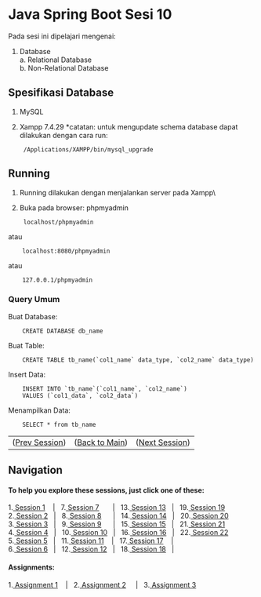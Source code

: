 # Java Spring Boot Sesi 10

Pada sesi ini dipelajari mengenai:
 
 1. Database\
    a. Relational Database\
    b. Non-Relational Database

## Spesifikasi Database
1. MySQL
2. Xampp 7.4.29
*catatan: untuk mengupdate schema database dapat dilakukan dengan cara run:
       
        /Applications/XAMPP/bin/mysql_upgrade

## Running
1. Running dilakukan dengan menjalankan server pada Xampp\
2. Buka pada browser:
phpmyadmin

        localhost/phpmyadmin
atau

        localhost:8080/phpmyadmin
atau

        127.0.0.1/phpmyadmin

### Query Umum
Buat Database:

        CREATE DATABASE db_name
Buat Table:

        CREATE TABLE tb_name(`col1_name` data_type, `col2_name` data_type)
Insert Data:

        INSERT INTO `tb_name`(`col1_name`, `col2_name`)
        VALUES (`col1_data`, `col2_data`)

Menampilkan Data:

        SELECT * from tb_name

<table align="center" style="border:none;">
  <tr>
    <td>(<a href="https://github.com/farlhmd/hacktiv8_java_springboot/tree/main/src/sesi9">Prev Session</a>)</td>
    <td>(<a href="https://github.com/farlhmd/hacktiv8_java_springboot">Back to Main</a>)</td>
    <td>(<a href="https://github.com/farlhmd/hacktiv8_java_springboot/tree/main/src/sesi11">Next Session</a>)</td>
  </tr>
</table>
    

## Navigation

#### To help you explore these sessions, just click one of these:

1.[ Session 1](https://github.com/farlhmd/hacktiv8_java_springboot/tree/main/src/sesi1) &nbsp;&nbsp;&nbsp;|&nbsp;&nbsp; 7.[ Session 7](https://github.com/farlhmd/hacktiv8_java_springboot/tree/main/src/sesi7) &nbsp;&nbsp;&nbsp;&nbsp;&nbsp;&nbsp;|&nbsp;&nbsp; 13.[ Session 13](https://github.com/farlhmd/hacktiv8_java_springboot/tree/main/src/sesi13) &nbsp;&nbsp;|&nbsp;&nbsp; 19.[ Session 19](https://github.com/farlhmd/hacktiv8_java_springboot/tree/main/src/sesi19)\
2.[ Session 2](https://github.com/farlhmd/hacktiv8_java_springboot/tree/main/src/sesi2) &nbsp;&nbsp;|&nbsp;&nbsp; 8.[ Session 8](https://github.com/farlhmd/hacktiv8_java_springboot/tree/main/src/sesi8) &nbsp;&nbsp;&nbsp;&nbsp;&nbsp;|&nbsp;&nbsp; 14.[ Session 14](https://github.com/farlhmd/hacktiv8_java_springboot/tree/main/src/sesi14) &nbsp;&nbsp;|&nbsp;&nbsp; 20.[ Session 20](https://github.com/farlhmd/hacktiv8_java_springboot/tree/main/src/sesi20)\
3.[ Session 3](https://github.com/farlhmd/hacktiv8_java_springboot/tree/main/src/sesi3) &nbsp;&nbsp;|&nbsp;&nbsp; 9.[ Session 9](https://github.com/farlhmd/hacktiv8_java_springboot/tree/main/src/sesi9) &nbsp;&nbsp;&nbsp;&nbsp;&nbsp;|&nbsp;&nbsp; 15.[ Session 15](https://github.com/farlhmd/hacktiv8_java_springboot/tree/main/src/sesi15) &nbsp;&nbsp;|&nbsp;&nbsp;&nbsp;21.[ Session 21](https://github.com/farlhmd/hacktiv8_java_springboot/tree/main/src/sesi21)\
4.[ Session 4](https://github.com/farlhmd/hacktiv8_java_springboot/tree/main/src/sesi4) &nbsp;&nbsp;|&nbsp;&nbsp; 10.[ Session 10](https://github.com/farlhmd/hacktiv8_java_springboot/tree/main/src/sesi10) &nbsp;&nbsp;|&nbsp;&nbsp; 16.[ Session 16](https://github.com/farlhmd/hacktiv8_java_springboot/tree/main/src/sesi16) &nbsp;&nbsp;|&nbsp;&nbsp; 22.[ Session 22](https://github.com/farlhmd/hacktiv8_java_springboot/tree/main/src/sesi22)\
5.[ Session 5](https://github.com/farlhmd/hacktiv8_java_springboot/tree/main/src/sesi5) &nbsp;&nbsp;|&nbsp;&nbsp; 11.[ Session 11](https://github.com/farlhmd/hacktiv8_java_springboot/tree/main/src/sesi11) &nbsp;&nbsp;&nbsp;|&nbsp;&nbsp;&nbsp;17.[ Session 17](https://github.com/farlhmd/hacktiv8_java_springboot/tree/main/src/sesi17) &nbsp;&nbsp;&nbsp;|&nbsp;&nbsp; \
6.[ Session 6](https://github.com/farlhmd/hacktiv8_java_springboot/tree/main/src/sesi6) &nbsp;&nbsp;|&nbsp;&nbsp; 12.[ Session 12](https://github.com/farlhmd/hacktiv8_java_springboot/tree/main/src/sesi12) &nbsp;&nbsp;|&nbsp;&nbsp; 18.[ Session 18](https://github.com/farlhmd/hacktiv8_java_springboot/tree/main/src/sesi18) &nbsp;&nbsp;|&nbsp;&nbsp; 

#### Assignments:

1.[ Assignment 1](https://github.com/farlhmd/hacktiv8_java_springboot/tree/main/src/sesi3/assignment1) &nbsp;&nbsp;&nbsp;|&nbsp;&nbsp; 2.[ Assignment 2](https://github.com/farlhmd/hacktiv8_java_springboot/tree/main/src/sesi5/assignment2) &nbsp;&nbsp;&nbsp;&nbsp;|&nbsp;&nbsp; 3.[ Assignment 3](https://github.com/farlhmd/hacktiv8_java_springboot/tree/main/src/sesi17/assignment3)


    